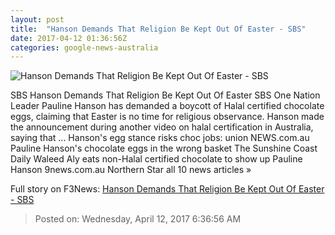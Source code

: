 ```yaml
---
layout: post
title:  "Hanson Demands That Religion Be Kept Out Of Easter - SBS"
date: 2017-04-12 01:36:56Z
categories: google-news-australia
---
```


![Hanson Demands That Religion Be Kept Out Of Easter - SBS](http://www.sbs.com.au/comedy/sites/sbs.com.au.comedy/files/styles/full/public/hanson.png?itok=11wMhbPO)

SBS Hanson Demands That Religion Be Kept Out Of Easter SBS One Nation Leader Pauline Hanson has demanded a boycott of Halal certified chocolate eggs, claiming that Easter is no time for religious observance. Hanson made the announcement during another video on halal certification in Australia, saying that ... Hanson's egg stance risks choc jobs: union NEWS.com.au Pauline Hanson's chocolate eggs in the wrong basket The Sunshine Coast Daily Waleed Aly eats non-Halal certified chocolate to show up Pauline Hanson 9news.com.au Northern Star all 10 news articles »


Full story on F3News: [Hanson Demands That Religion Be Kept Out Of Easter - SBS](http://www.f3nws.com/n/FuxSrB)

> Posted on: Wednesday, April 12, 2017 6:36:56 AM
